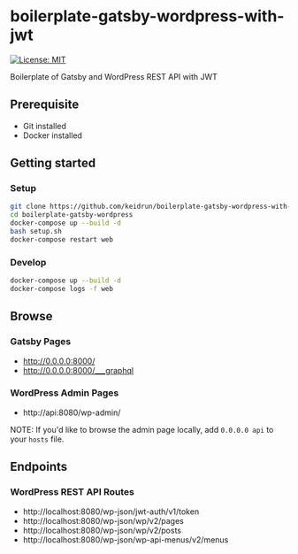 # boilerplate-gatsby-wordpress-with-jwt

[![License: MIT][license-image]][license-url]

Boilerplate of Gatsby and WordPress REST API with JWT

## Prerequisite

- Git installed
- Docker installed

## Getting started

### Setup

```bash
git clone https://github.com/keidrun/boilerplate-gatsby-wordpress-with-jwt.git
cd boilerplate-gatsby-wordpress
docker-compose up --build -d
bash setup.sh
docker-compose restart web
```

### Develop

```bash
docker-compose up --build -d
docker-compose logs -f web
```

## Browse

### Gatsby Pages

- http://0.0.0.0:8000/
- http://0.0.0.0:8000/___graphql

### WordPress Admin Pages

- http://api:8080/wp-admin/

NOTE: If you'd like to browse the admin page locally, add `0.0.0.0 api` to your `hosts` file.

## Endpoints

### WordPress REST API Routes

- http://localhost:8080/wp-json/jwt-auth/v1/token
- http://localhost:8080/wp-json/wp/v2/pages
- http://localhost:8080/wp-json/wp/v2/posts
- http://localhost:8080/wp-json/wp-api-menus/v2/menus

[license-url]: https://opensource.org/licenses/MIT
[license-image]: https://img.shields.io/badge/License-MIT-yellow.svg
